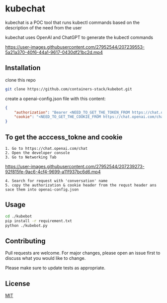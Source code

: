 # kubechat
kubechat is a POC tool that runs kubectl commands based on the description of the need from the user

kubechat uses OpenAI and ChatGPT to generate the kubectl commands

https://user-images.githubusercontent.com/27952544/207239553-5a21a370-40f6-44a1-9617-0430df21bc2d.mp4

## Installation

clone this repo

```bash
git clone https://github.com/containers-stack/kubebot.git
```

create a openai-config.json file with this content:
```json
{
    "authorization": "Bearer <NEED_TO_GET_THE_TOKEN_FROM https://chat.openai.com/chat>",
    "cookie": "<NEED_TO_GET_THE_COOKIE_FROM https://chat.openai.com/chat>" 
}
```

## To get the  acccess_tokne and cookie 
    1. Go to https://chat.openai.com/chat
    2. Open the developer console
    3. Go to Networking Tab

https://user-images.githubusercontent.com/27952544/207239273-92f815fe-9ac6-4cf4-9699-a11f937bc6d6.mp4


    4. Search for request with 'conversation' name 
    5. copy the authorization & cookie header from the requst header ans sace them into openai-config.json 

## Usage

```bash
cd ./kubebot
pip install -r requirement.txt 
python ./kubebot.py
```

## Contributing

Pull requests are welcome. For major changes, please open an issue first
to discuss what you would like to change.

Please make sure to update tests as appropriate.

## License

[MIT](https://choosealicense.com/licenses/mit/)
